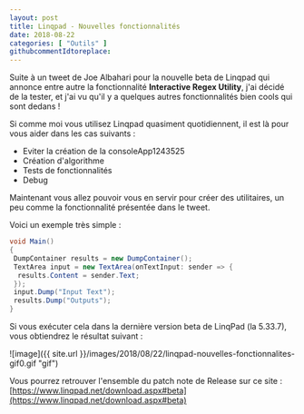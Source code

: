 ```yaml
---
layout: post
title: Linqpad - Nouvelles fonctionnalités
date: 2018-08-22
categories: [ "Outils" ]
githubcommentIdtoreplace: 
---
```


Suite à un tweet de Joe Albahari pour la nouvelle beta de Linqpad qui annonce entre autre la fonctionnalité **Interactive Regex Utility**, j'ai décidé de la tester, et j'ai vu qu'il y a quelques autres fonctionnalités bien cools qui sont dedans !

Si comme moi vous utilisez Linqpad quasiment quotidiennent, il est là pour vous aider dans les cas suivants :

* Eviter la création de la consoleApp1243525
* Création d'algorithme
* Tests de fonctionnalités
* Debug

Maintenant vous allez pouvoir vous en servir pour créer des utilitaires, un peu comme la fonctionnalité présentée dans le tweet.

Voici un exemple très simple :

```csharp
void Main()
{
 DumpContainer results = new DumpContainer();
 TextArea input = new TextArea(onTextInput: sender => {
  results.Content = sender.Text;
 });
 input.Dump("Input Text"); 
 results.Dump("Outputs");
}
```

Si vous exécuter cela dans la dernière version beta de LinqPad (la 5.33.7), vous obtiendrez le résultat suivant :

![image]({{ site.url }}/images/2018/08/22/linqpad-nouvelles-fonctionnalites-gif0.gif "gif")

Vous pourrez retrouver l'ensemble du patch note de Release sur ce site : [https://www.linqpad.net/download.aspx#beta](https://www.linqpad.net/download.aspx#beta)
